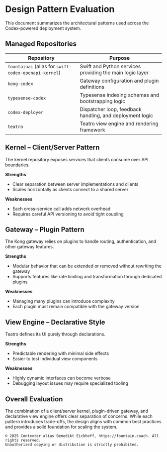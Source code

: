 # Design Pattern Evaluation

This document summarizes the architectural patterns used across the Codex-powered deployment system.

## Managed Repositories

| Repository | Purpose |
|------------|---------|
| `fountainai` (alias for `swift-codex-openapi-kernel`) | Swift and Python services providing the main logic layer |
| `kong-codex` | Gateway configuration and plugin definitions |
| `typesense-codex` | Typesense indexing schemas and bootstrapping logic |
| `codex-deployer` | Dispatcher loop, feedback handling, and deployment logic |
| `teatro` | Teatro view engine and rendering framework |

## Kernel – Client/Server Pattern

The kernel repository exposes services that clients consume over API boundaries.

**Strengths**
- Clear separation between server implementations and clients
- Scales horizontally as clients connect to a shared server

**Weaknesses**
- Each cross-service call adds network overhead
- Requires careful API versioning to avoid tight coupling

## Gateway – Plugin Pattern

The Kong gateway relies on plugins to handle routing, authentication, and other gateway features.

**Strengths**
- Modular behavior that can be extended or removed without rewriting the gateway
- Supports features like rate limiting and transformation through dedicated plugins

**Weaknesses**
- Managing many plugins can introduce complexity
- Each plugin must remain compatible with the gateway version

## View Engine – Declarative Style

Teatro defines its UI purely through declarations.

**Strengths**
- Predictable rendering with minimal side effects
- Easier to test individual view components

**Weaknesses**
- Highly dynamic interfaces can become verbose
- Debugging layout issues may require specialized tooling

## Overall Evaluation

The combination of a client/server kernel, plugin-driven gateway, and declarative view engine offers clear separation of concerns. While each pattern introduces trade-offs, the design aligns with common best practices and provides a solid foundation for scaling the system.

```
© 2025 Contexter alias Benedikt Eickhoff, https://fountain.coach. All rights reserved.
Unauthorized copying or distribution is strictly prohibited.
```
